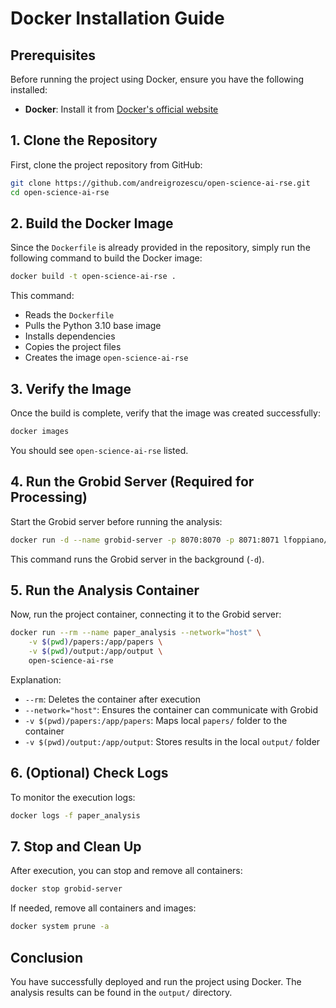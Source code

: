 # Docker Installation Guide

## Prerequisites
Before running the project using Docker, ensure you have the following installed:
- **Docker**: Install it from [Docker's official website](https://docs.docker.com/get-docker/)

## 1. Clone the Repository
First, clone the project repository from GitHub:
```bash
git clone https://github.com/andreigrozescu/open-science-ai-rse.git
cd open-science-ai-rse
```

## 2. Build the Docker Image
Since the `Dockerfile` is already provided in the repository, simply run the following command to build the Docker image:
```bash
docker build -t open-science-ai-rse .
```
This command:
- Reads the `Dockerfile`
- Pulls the Python 3.10 base image
- Installs dependencies
- Copies the project files
- Creates the image `open-science-ai-rse`

## 3. Verify the Image
Once the build is complete, verify that the image was created successfully:
```bash
docker images
```
You should see `open-science-ai-rse` listed.

## 4. Run the Grobid Server (Required for Processing)
Start the Grobid server before running the analysis:
```bash
docker run -d --name grobid-server -p 8070:8070 -p 8071:8071 lfoppiano/grobid:0.8.0
```
This command runs the Grobid server in the background (`-d`).

## 5. Run the Analysis Container
Now, run the project container, connecting it to the Grobid server:
```bash
docker run --rm --name paper_analysis --network="host" \
    -v $(pwd)/papers:/app/papers \
    -v $(pwd)/output:/app/output \
    open-science-ai-rse
```
Explanation:
- `--rm`: Deletes the container after execution
- `--network="host"`: Ensures the container can communicate with Grobid
- `-v $(pwd)/papers:/app/papers`: Maps local `papers/` folder to the container
- `-v $(pwd)/output:/app/output`: Stores results in the local `output/` folder

## 6. (Optional) Check Logs
To monitor the execution logs:
```bash
docker logs -f paper_analysis
```

## 7. Stop and Clean Up
After execution, you can stop and remove all containers:
```bash
docker stop grobid-server
```
If needed, remove all containers and images:
```bash
docker system prune -a
```

## Conclusion
You have successfully deployed and run the project using Docker. The analysis results can be found in the `output/` directory.


